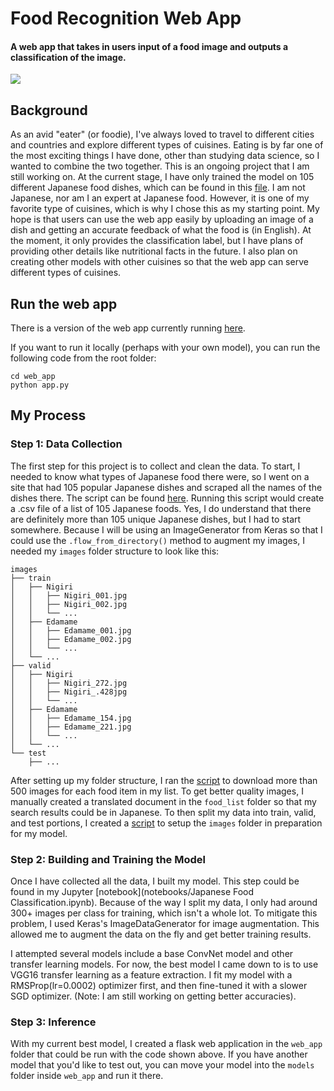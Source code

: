 # Food Recognition Web App
#### A web app that takes in users input of a food image and outputs a classification of the image.

![](https://www.google.com/url?sa=i&url=https%3A%2F%2Fwww.flickr.com%2Fphotos%2Fnihonbunka%2F2858505395&psig=AOvVaw1X9S5q3orIuw5e0EhL66mV&ust=1570596777712000&source=images&cd=vfe&ved=0CAIQjRxqFwoTCPDan4vvi-UCFQAAAAAdAAAAABAE)

## Background

As an avid "eater" (or foodie), I've always loved to travel to different cities and countries and explore different types of cuisines. Eating is by far one of the most exciting things I have done, other than studying data science, so I wanted to combine the two together. This is an ongoing project that I am still working on. At the current stage, I have only trained the model on 105 different Japanese food dishes, which can be found in this [file](food_list/jap_translate.json). I am not Japanese, nor am I an expert at Japanese food. However, it is one of my favorite type of cuisines, which is why I chose this as my starting point. My hope is that users can use the web app easily by uploading an image of a dish and getting an accurate feedback of what the food is (in English). At the moment, it only provides the classification label, but I have plans of providing other details like nutritional facts in the future. I also plan on creating other models with other cuisines so that the web app can serve different types of cuisines.

## Run the web app

There is a version of the web app currently running [here](http://3.85.101.142).

If you want to run it locally (perhaps with your own model), you can run the following code from the root folder:
```
cd web_app
python app.py
```

## My Process

### Step 1: Data Collection

The first step for this project is to collect and clean the data. To start, I needed to know what types of Japanese food there were, so I went on a site that had 105 popular Japanese dishes and scraped all the names of the dishes there. The script can be found [here](scripts/create_jap_list.py). Running this script would create a .csv file of a list of 105 Japanese foods. Yes, I do understand that there are definitely more than 105 unique Japanese dishes, but I had to start somewhere. Because I will be using an ImageGenerator from Keras so that I could use the `.flow_from_directory()` method to augment my images, I needed my `images` folder structure to look like this:
```
images
├── train
│   ├── Nigiri
│   │   ├── Nigiri_001.jpg
│   │   ├── Nigiri_002.jpg
│   │   └── ...
│   ├── Edamame
│   │   ├── Edamame_001.jpg
│   │   ├── Edamame_002.jpg
│   │   └── ...
│   └── ...    
├── valid
│   ├── Nigiri
│   │   ├── Nigiri_272.jpg
│   │   ├── Nigiri_.428jpg
│   │   └── ...
│   ├── Edamame
│   │   ├── Edamame_154.jpg
│   │   ├── Edamame_221.jpg
│   │   └── ...
│   └── ...          
└── test
    ├── ...                

```

After setting up my folder structure, I ran the [script](scripts/collect_jap_images.py) to download more than 500 images for each food item in my list. To get better quality images, I manually created a translated document in the `food_list` folder so that my search results could be in Japanese. To then split my data into train, valid, and test portions, I created a [script](scripts/setup_image_folder_structure.py) to setup the `images` folder in preparation for my model.

### Step 2: Building and Training the Model

Once I have collected all the data, I built my model. This step could be found in my Jupyter [notebook](notebooks/Japanese Food Classification.ipynb). Because of the way I split my data, I only had around 300+ images per class for training, which isn't a whole lot. To mitigate this problem, I used Keras's ImageDataGenerator for image augmentation. This allowed me to augment the data on the fly and get better training results.

I attempted several models include a base ConvNet model and other transfer learning models. For now, the best model I came down to is to use VGG16 transfer learning as a feature extraction. I fit my model with a RMSProp(lr=0.0002) optimizer first, and then fine-tuned it with a slower SGD optimizer. (Note: I am still working on getting better accuracies).

### Step 3: Inference

With my current best model, I created a flask web application in the `web_app` folder that could be run with the code shown above. If you have another model that you'd like to test out, you can move your model into the `models` folder inside `web_app` and run it there.
